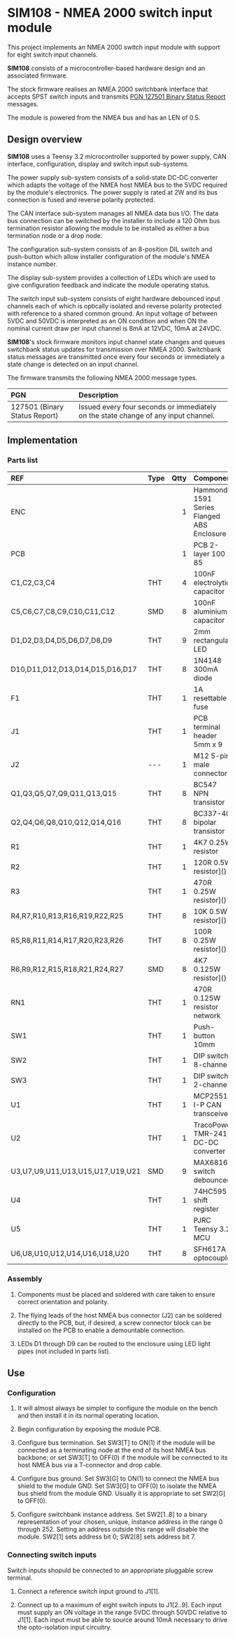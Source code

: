 # SIM108 - NMEA 2000 switch input module

This project implements an NMEA 2000 switch input module with
support for eight switch input channels.

__SIM108__ consists of a microcontroller-based hardware design
and an associated firmware.

The stock firmware realises an NMEA 2000 switchbank interface
that accepts SPST switch inputs and transmits
[PGN 127501 Binary Status Report]()
messages.

The module is powered from the NMEA bus and has an LEN of 0.5.

## Design overview

__SIM108__ uses a Teensy 3.2 microcontroller supported by power
supply, CAN interface, configuration, display and switch input
sub-systems.

The power supply sub-system consists of a solid-state DC-DC
converter which adapts the voltage of the NMEA host NMEA bus to
the 5VDC required by the module's electronics.
The power supply is rated at 2W and its bus connection is fused
and reverse polarity protected.

The CAN interface sub-system manages all NMEA data bus I/O.
The data bus connection can be switched by the installer to
include a 120 Ohm bus termination resistor allowing the module
to be installed as either a bus termination node or a drop node.

The configuration sub-system consists of an 8-position DIL switch
and push-button which allow installer configuration of the module's
NMEA instance number.

The display sub-system provides a collection of LEDs which are used
to give configuration feedback and indicate the module operating
status.

The switch input sub-system consists of eight hardware debounced
input channels each of which is optically isolated and reverse
polarity protected with reference to a shared common ground.
An input voltage of between 5VDC and 50VDC is interpreted as
an ON condition and when ON the nominal current draw per input
channel is 8mA at 12VDC, 10mA at 24VDC.

__SIM108__'s stock firmware monitors input channel state changes
and queues switchbank status updates for transmission over NMEA 2000.
Switchbank status messages are transmitted once every four seconds or
immediately a state change is detected on an input channel.

The firmware transmits the following NMEA 2000 message types.

| PGN  | Description |
| :--- | :--- |
|127501 (Binary Status Report) | Issued every four seconds or immediately on the state change of any input channel. |

## Implementation

### Parts list

| REF                              | Type | Qtty | Component                                 | Purchase |
| :---                             | :--- | ---: | :---                                      | :--
| ENC                              |      | 1    | Hammond 1591 Series Flanged ABS Enclosure | [741-7477](https://uk.rs-online.com/web/p/general-purpose-enclosures/7417477) |
| PCB                              |      | 1    | PCB 2-layer 100 x 85                      | [](./ROM104.brd.pdf) |
| C1,C2,C3,C4                      | THT  | 4    | 100nF electrolytic capacitor              | [862-4146](https://uk.rs-online.com/web/p/aluminium-capacitors/8624146) |
| C5,C6,C7,C8,C9,C10,C11,C12       | SMD  | 8    | 100nF aluminium capacitor                 | [838-8005](https://uk.rs-online.com/web/p/aluminium-capacitors/8388005) |
| D1,D2,D3,D4,D5,D6,D7,D8,D9       | THT  | 9    | 2mm rectangular LED                       | [229-2447](https://uk.rs-online.com/web/p/leds/2292447) |
| D10,D11,D12,D13,D14,D15,D16,D17  | THT  | 8    | 1N4148 300mA diode                        | [739-0290](https://uk.rs-online.com/web/p/switching-diodes/7390290) |
| F1                               | THT  | 1    | 1A resettable fuse                        | [657-1772](https://uk.rs-online.com/web/p/resettable-fuses/6571772) |
| J1                               | THT  | 1    | PCB terminal header 5mm x 9               | [657-1772](https://uk.rs-online.com/web/p/pcb-headers/8971200) |
| J2                               | ---  | 1    | M12 5-pin male connector                  | [877-1154](https://uk.rs-online.com/web/p/industrial-circular-connectors/8771154) |
| Q1,Q3,Q5,Q7,Q9,Q11,Q13,Q15       | THT  | 8    | BC547 NPN transistor                      | [671-1113](https://uk.rs-online.com/web/p/bipolar-transistors/6711113) |
| Q2,Q4,Q6,Q8,Q10,Q12,Q14,Q16      | THT  | 8    | BC337-40 bipolar transistor               | []() |
| R1                               | THT  | 1    | 4K7 0.25W resistor                        | []() |
| R2                               | THT  | 1    | 120R 0.5W resistor]()                     | []() |
| R3                               | THT  | 1    | 470R 0.25W resistor]()                    | []() |
| R4,R7,R10,R13,R16,R19,R22,R25    | THT  | 8    | 10K 0.5W resistor]()                      | []() |
| R5,R8,R11,R14,R17,R20,R23,R26    | THT  | 8    | 100R 0.25W resistor]()                    | []() |
| R6,R9,R12,R15,R18,R21,R24,R27    | SMD  | 8    | 4K7 0.125W resistor]()                    | []() |
| RN1                              | THT  | 1    | 470R 0.125W resistor network              | [522-4273](https://uk.rs-online.com/web/p/resistor-arrays/5224273) |
| SW1                              | THT  | 1    | Push-button 10mm                          | [010-2327](https://uk.rs-online.com/web/p/keyboard-switches/0102327) |
| SW2                              | THT  | 1    | DIP switch 8-channel                      | [756-1347](https://uk.rs-online.com/web/p/dip-sip-switches/7561347/) |
| SW3                              | THT  | 1    | DIP switch 2-channel                      | [177-4261](https://uk.rs-online.com/web/p/dip-sip-switches/1774261) |
| U1                               | THT  | 1    | MCP2551-I-P CAN transceiver               | [876-7259](https://uk.rs-online.com/web/p/can-interface-ics/8767259) |
| U2                               | THT  | 1    | TracoPower TMR-2411 DC-DC converter       | [433-8258](https://uk.rs-online.com/web/p/dc-dc-converters/4338258) |
| U3,U7,U9,U11,U13,U15,U17,U19,U21 | SMD  | 9    | MAX6816 switch debouncer                  | [189-9248](https://uk.rs-online.com/web/p/bounce-eliminator-ics/1899248) |
| U4                               | THT  | 1    | 74HC595 shift register                    | [709-1971](https://uk.rs-online.com/web/p/counter-ics/7091971) |
| U5                               | THT  | 1    | PJRC Teensy 3.2 MCU                       | [](https://www.pjrc.com/store/teensy32.html) |
| U6,U8,U10,U12,U14,U16,U18,U20    | THT  | 8    | SFH617A optocoupler                       | [180-7182](https://uk.rs-online.com/web/p/optocouplers/1807182) |

### Assembly

1. Components must be placed and soldered with care taken to ensure
   correct orientation and polarity.
   
2. The flying leads of the host NMEA bus connector (J2) can be
   soldered directly to the PCB, but, if desired, a screw connector
   block can be installed on the PCB to enable a demountable
   connection.
   
3. LEDs D1 through D9 can be routed to the enclosure using LED light
   pipes (not included in parts list).

## Use

### Configuration

1. It will almost always be simpler to configure the module on the bench
   and then install it in its normal operating location.

2. Begin configuration by exposing the module PCB.

3. Configure bus termination.
   Set SW3[T] to ON(1) if the module will be connected as a terminating node
   at the end of its host NMEA bus backbone; or
   set SW3[T] to OFF(0) if the module will be connected to its host NMEA bus
   via a T-connector and drop cable.

4. Configure bus ground.
   Set SW3[G] to ON(1) to connect the NMEA bus shield to the module GND.
   Set SW3[G] to OFF(0) to isolate the NMEA bus shield from the module GND.
   Usually it is appropriate to set SW2[G] to OFF(0).

5. Configure switchbank instance address.
   Set SW2[1..8] to a binary representation of your chosen, unique, instance
   address in the range 0 through 252.
   Setting an address outside this range will disable the module.
   SW2[1] sets address bit 0; SW2[8] sets address bit 7.
   
### Connecting switch inputs

Switch inputs shopuld be connected to an appropriate pluggable screw terminal.

1. Connect a reference switch input ground to J1[1].

2. Connect up to a maximum of eight switch inputs to J1[2..9].
   Each input must supply an ON voltage in the range 5VDC through 50VDC
   relative to J1[1].
   Each input must be able to source around 10mA necessary to drive the
   opto-isolation input circuitry.
